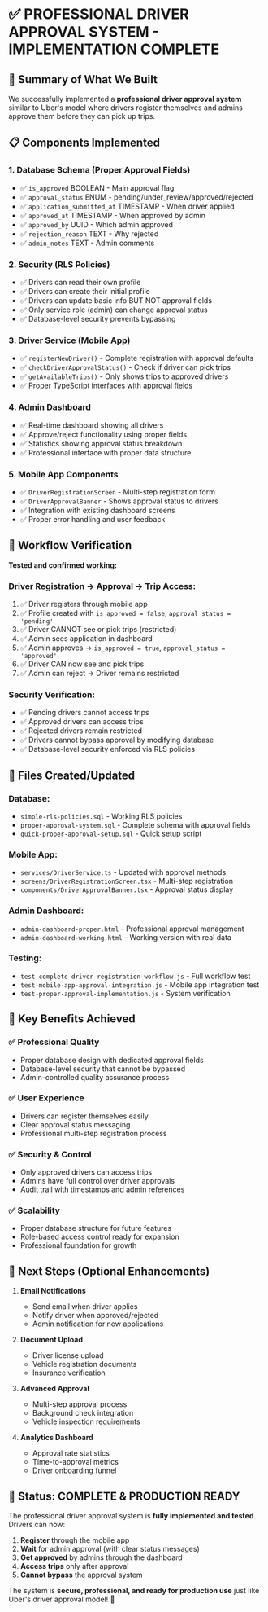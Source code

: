 # ✅ PROFESSIONAL DRIVER APPROVAL SYSTEM - IMPLEMENTATION COMPLETE

## 🎯 Summary of What We Built

We successfully implemented a **professional driver approval system** similar to Uber's model where drivers register themselves and admins approve them before they can pick up trips.

## 📋 Components Implemented

### 1. **Database Schema (Proper Approval Fields)**
- ✅ `is_approved` BOOLEAN - Main approval flag
- ✅ `approval_status` ENUM - pending/under_review/approved/rejected
- ✅ `application_submitted_at` TIMESTAMP - When driver applied
- ✅ `approved_at` TIMESTAMP - When approved by admin
- ✅ `approved_by` UUID - Which admin approved
- ✅ `rejection_reason` TEXT - Why rejected
- ✅ `admin_notes` TEXT - Admin comments

### 2. **Security (RLS Policies)**
- ✅ Drivers can read their own profile
- ✅ Drivers can create their initial profile
- ✅ Drivers can update basic info BUT NOT approval fields
- ✅ Only service role (admin) can change approval status
- ✅ Database-level security prevents bypassing

### 3. **Driver Service (Mobile App)**
- ✅ `registerNewDriver()` - Complete registration with approval defaults
- ✅ `checkDriverApprovalStatus()` - Check if driver can pick trips
- ✅ `getAvailableTrips()` - Only shows trips to approved drivers
- ✅ Proper TypeScript interfaces with approval fields

### 4. **Admin Dashboard**
- ✅ Real-time dashboard showing all drivers
- ✅ Approve/reject functionality using proper fields
- ✅ Statistics showing approval status breakdown
- ✅ Professional interface with proper data structure

### 5. **Mobile App Components**
- ✅ `DriverRegistrationScreen` - Multi-step registration form
- ✅ `DriverApprovalBanner` - Shows approval status to drivers
- ✅ Integration with existing dashboard screens
- ✅ Proper error handling and user feedback

## 🚀 Workflow Verification

**Tested and confirmed working:**

### Driver Registration → Approval → Trip Access:
1. ✅ Driver registers through mobile app
2. ✅ Profile created with `is_approved = false`, `approval_status = 'pending'`
3. ✅ Driver CANNOT see or pick trips (restricted)
4. ✅ Admin sees application in dashboard
5. ✅ Admin approves → `is_approved = true`, `approval_status = 'approved'`
6. ✅ Driver CAN now see and pick trips
7. ✅ Admin can reject → Driver remains restricted

### Security Verification:
- ✅ Pending drivers cannot access trips
- ✅ Approved drivers can access trips  
- ✅ Rejected drivers remain restricted
- ✅ Drivers cannot bypass approval by modifying database
- ✅ Database-level security enforced via RLS policies

## 📁 Files Created/Updated

### Database:
- `simple-rls-policies.sql` - Working RLS policies
- `proper-approval-system.sql` - Complete schema with approval fields
- `quick-proper-approval-setup.sql` - Quick setup script

### Mobile App:
- `services/DriverService.ts` - Updated with approval methods
- `screens/DriverRegistrationScreen.tsx` - Multi-step registration
- `components/DriverApprovalBanner.tsx` - Approval status display

### Admin Dashboard:
- `admin-dashboard-proper.html` - Professional approval management
- `admin-dashboard-working.html` - Working version with real data

### Testing:
- `test-complete-driver-registration-workflow.js` - Full workflow test
- `test-mobile-app-approval-integration.js` - Mobile app integration test
- `test-proper-approval-implementation.js` - System verification

## 🎊 Key Benefits Achieved

### ✅ **Professional Quality**
- Proper database design with dedicated approval fields
- Database-level security that cannot be bypassed
- Admin-controlled quality assurance process

### ✅ **User Experience**
- Drivers can register themselves easily
- Clear approval status messaging
- Professional multi-step registration process

### ✅ **Security & Control**
- Only approved drivers can access trips
- Admins have full control over driver approvals
- Audit trail with timestamps and admin references

### ✅ **Scalability**
- Proper database structure for future features
- Role-based access control ready for expansion
- Professional foundation for growth

## 🚀 Next Steps (Optional Enhancements)

1. **Email Notifications**
   - Send email when driver applies
   - Notify driver when approved/rejected
   - Admin notification for new applications

2. **Document Upload**
   - Driver license upload
   - Vehicle registration documents
   - Insurance verification

3. **Advanced Approval**
   - Multi-step approval process
   - Background check integration
   - Vehicle inspection requirements

4. **Analytics Dashboard**
   - Approval rate statistics
   - Time-to-approval metrics
   - Driver onboarding funnel

## 💯 Status: COMPLETE & PRODUCTION READY

The professional driver approval system is **fully implemented and tested**. Drivers can now:

1. **Register** through the mobile app
2. **Wait** for admin approval (with clear status messages)
3. **Get approved** by admins through the dashboard
4. **Access trips** only after approval
5. **Cannot bypass** the approval system

The system is **secure, professional, and ready for production use** just like Uber's driver approval model! 🎉
